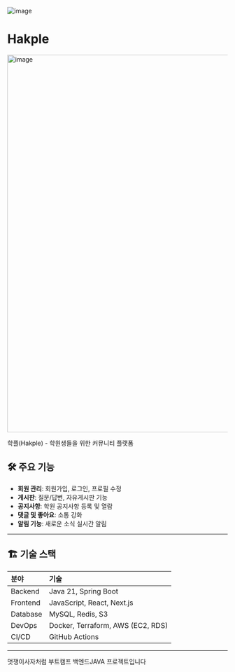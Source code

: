 ![image](https://github.com/user-attachments/assets/ef6df95a-ed6e-47d6-8c73-6e4d1624299a)

# Hakple

<img width="862" alt="image" src="https://github.com/user-attachments/assets/0fb0b8ec-e9da-4bb5-89b8-a13d7895ce59" />


학플(Hakple) - 학원생들을 위한 커뮤니티 플랫폼

## 🛠️ 주요 기능

- **회원 관리**: 회원가입, 로그인, 프로필 수정
- **게시판**: 질문/답변, 자유게시판 기능
- **공지사항**: 학원 공지사항 등록 및 열람
- **댓글 및 좋아요**: 소통 강화
- **알림 기능**: 새로운 소식 실시간 알림

---

## 🏗️ 기술 스택

| 분야 | 기술 |
|:---|:---|
| Backend | Java 21, Spring Boot |
| Frontend | JavaScript, React, Next.js |
| Database | MySQL, Redis, S3 |
| DevOps | Docker, Terraform, AWS (EC2, RDS) |
| CI/CD | GitHub Actions |

---

멋쟁이사자처럼 부트캠프 백엔드JAVA 프로젝트입니다
